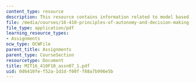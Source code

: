 ```yaml
---
content_type: resource
description: This resource contains information related to model based diagnosis.
file: /media/courses/16-410-principles-of-autonomy-and-decision-making-fall-2010/0d6410fef52a1d1df00ff88a7b996e5b_MIT16_410F10_assn07_1.pdf
file_type: application/pdf
learning_resource_types:
- Assignments
ocw_type: OCWFile
parent_title: Assignments
parent_type: CourseSection
resourcetype: Document
title: MIT16_410F10_assn07_1.pdf
uid: 0d6410fe-f52a-1d1d-f00f-f88a7b996e5b
---
```


